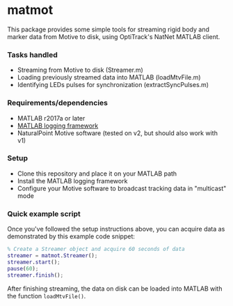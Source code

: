 # matmot
This package provides some simple tools for streaming rigid body and marker data from Motive to disk, using OptiTrack's NatNet MATLAB client.

### Tasks handled
- Streaming from Motive to disk (Streamer.m)
- Loading previously streamed data into MATLAB (loadMtvFile.m)
- Identifying LEDs pulses for synchronization (extractSyncPulses.m)

### Requirements/dependencies
- MATLAB r2017a or later
- [MATLAB logging framework](https://github.com/brykko/matlab-logging)
- NaturalPoint Motive software (tested on v2, but should also work with v1)

### Setup
- Clone this repository and place it on your MATLAB path
- Install the MATLAB logging framework
- Configure your Motive software to broadcast tracking data in "multicast" mode

### Quick example script
Once you've followed the setup instructions above, you can acquire data as demonstrated by this example code snippet:
```matlab
% Create a Streamer object and acquire 60 seconds of data
streamer = matmot.Streamer();
streamer.start();
pause(60);
streamer.finish();
```
After finishing streaming, the data on disk can be loaded into MATLAB with the function `loadMtvFile()`.
